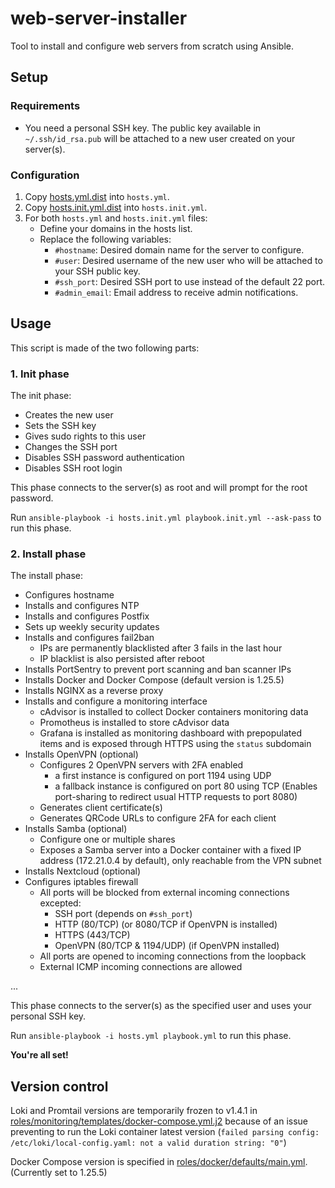# web-server-installer

Tool to install and configure web servers from scratch using Ansible.

## Setup

### Requirements

- You need a personal SSH key. The public key available in `~/.ssh/id_rsa.pub` will be attached to a new user created on your server(s).

### Configuration

1. Copy [hosts.yml.dist](hosts.yml.dist) into `hosts.yml`.
2. Copy [hosts.init.yml.dist](hosts.init.yml.dist) into `hosts.init.yml`.
3. For both `hosts.yml` and `hosts.init.yml` files:
    - Define your domains in the hosts list.
    - Replace the following variables:
        - `#hostname`: Desired domain name for the server to configure.
        - `#user`: Desired username of the new user who will be attached to your SSH public key.
        - `#ssh_port`: Desired SSH port to use instead of the default 22 port.
        - `#admin_email`: Email address to receive admin notifications.

## Usage

This script is made of the two following parts:

### 1. Init phase

The init phase:
- Creates the new user
- Sets the SSH key
- Gives sudo rights to this user
- Changes the SSH port
- Disables SSH password authentication
- Disables SSH root login

This phase connects to the server(s) as root and will prompt for the root password.

Run `ansible-playbook -i hosts.init.yml playbook.init.yml --ask-pass` to run this phase.

### 2. Install phase

The install phase:
- Configures hostname
- Installs and configures NTP
- Installs and configures Postfix
- Sets up weekly security updates
- Installs and configures fail2ban
    - IPs are permanently blacklisted after 3 fails in the last hour
    - IP blacklist is also persisted after reboot
- Installs PortSentry to prevent port scanning and ban scanner IPs
- Installs Docker and Docker Compose (default version is 1.25.5)
- Installs NGINX as a reverse proxy
- Installs and configure a monitoring interface
    - cAdvisor is installed to collect Docker containers monitoring data
    - Promotheus is installed to store cAdvisor data
    - Grafana is installed as monitoring dashboard with prepopulated items and is exposed through HTTPS using the `status` subdomain
- Installs OpenVPN (optional)
    - Configures 2 OpenVPN servers with 2FA enabled
        - a first instance is configured on port 1194 using UDP
        - a fallback instance is configured on port 80 using TCP (Enables port-sharing to redirect usual HTTP requests to port 8080)
    - Generates client certificate(s)
    - Generates QRCode URLs to configure 2FA for each client
- Installs Samba (optional)
    - Configure one or multiple shares
    - Exposes a Samba server into a Docker container with a fixed IP address (172.21.0.4 by default), only reachable from the VPN subnet
- Installs Nextcloud (optional)
- Configures iptables firewall
    - All ports will be blocked from external incoming connections excepted:
        - SSH port (depends on `#ssh_port`)
        - HTTP (80/TCP) (or 8080/TCP if OpenVPN is installed)
        - HTTPS (443/TCP)
        - OpenVPN (80/TCP & 1194/UDP) (if OpenVPN installed)
    - All ports are opened to incoming connections from the loopback
    - External ICMP incoming connections are allowed

...

This phase connects to the server(s) as the specified user and uses your personal SSH key.

Run `ansible-playbook -i hosts.yml playbook.yml` to run this phase.

**You're all set!**

## Version control

Loki and Promtail versions are temporarily frozen to v1.4.1 in [roles/monitoring/templates/docker-compose.yml.j2](roles/monitoring/templates/docker-compose.yml.j2) because of an issue preventing to run the Loki container latest version (`failed parsing config: /etc/loki/local-config.yaml: not a valid duration string: "0"`)

Docker Compose version is specified in [roles/docker/defaults/main.yml](roles/docker/defaults/main.yml). (Currently set to 1.25.5)
